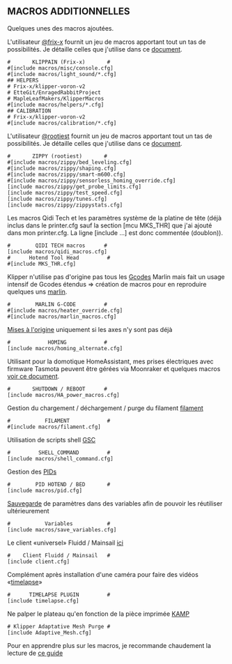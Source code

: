 ## MACROS ADDITIONNELLES

Quelques unes des macros ajoutées. 

L'utilisateur [@frix-x](https://github.com/Frix-x/klippain) fournit un jeu de macros apportant tout un tas de possibilités. Je détaille celles que j'utilise dans ce [document](./klippain.md).

```
#       KLIPPAIN (Frix-x)       #
#[include macros/misc/console.cfg]
#[include macros/light_sound/*.cfg]
## HELPERS
# Frix-x/klipper-voron-v2
# EtteGit/EnragedRabbitProject
# MapleLeafMakers/KlipperMacros
#[include macros/helpers/*.cfg]
## CALIBRATION
# Frix-x/klipper-voron-v2
#[include macros/calibration/*.cfg]
```

L'utilisateur [@rootiest](https://github.com/rootiest/zippy-klipper_config) fournit un jeu de macros apportant tout un tas de possibilités. Je détaille celles que j'utilise dans ce [document](./zippy.md).
```
#       ZIPPY (rootiest)       #
#[include macros/zippy/bed_leveling.cfg]
#[include macros/zippy/shaping.cfg]
#[include macros/zippy/smart-m600.cfg]
#[include macros/zippy/sensorless_homing_override.cfg]
[include macros/zippy/get_probe_limits.cfg]
[include macros/zippy/test_speed.cfg]
[include macros/zippy/tunes.cfg]
[include macros/zippy/zippystats.cfg]
```

Les macros Qidi Tech et les paramètres système de la platine de tête (déjà inclus dans le printer.cfg sauf la section [mcu MKS_THR] que j'ai ajouté dans mon printer.cfg. La ligne [include …] est donc commentée (doublon)).
```
#        QIDI TECH macros      #
[include macros/qidi_macros.cfg]
#      Hotend Tool Head         #
#[include MKS_THR.cfg]
```

Klipper n'utilise pas d'origine pas tous les [Gcodes](https://www.klipper3d.org/fr/G-Codes.html#g-codes) Marlin mais fait un usage intensif de Gcodes étendus => création de macros pour en reproduire quelques uns [marlin](./marlin.md).
```
#        MARLIN G-CODE         #
#[include macros/heater_override.cfg]
#[include macros/marlin_macros.cfg]
```

[Mises à l'origine](./homing+alt.md) uniquement si les axes n'y sont pas déjà
```
#            HOMING            #
[include macros/homing_alternate.cfg]
```

Utilisant pour la domotique HomeAssistant, mes prises électriques avec firmware Tasmota peuvent être gérées via Moonraker et quelques macros [voir ce document](../Upgrades/ha.md).
```
#       SHUTDOWN / REBOOT      #
[include macros/HA_power_macros.cfg]
```

Gestion du chargement / déchargement / purge du filament [filament](filament.md) 
```
#           FILAMENT            #
#[include macros/filament.cfg]
```

Utilisation de scripts shell [GSC](../Upgrades/gcode_shell_command.md)
```
#         SHELL_COMMAND         #
[include macros/shell_command.cfg]
```

Gestion des [PIDs](./pids.md)
```
#        PID HOTEND / BED       #
[include macros/pid.cfg]
```

[Sauvegarde](variables.md) de paramètres dans des variables afin de pouvoir les réutiliser ultérieurement
```
#           Variables           #
[include macros/save_variables.cfg]
```

Le client «universel» Fluidd / Mainsail [ici](./fluidd-mainsail-client.md)
```
#    Client Fluidd / Mainsail   #
[include client.cfg]
```

Complément après installation d'une caméra pour faire des vidéos «[timelapse](../Upgrades/timelapse.md)»
```
#      TIMELAPSE PLUGIN         #
[include timelapse.cfg]
```

Ne palper le plateau qu'en fonction de la pièce imprimée [KAMP](./kamp.md)
```
# Klipper Adaptative Mesh Purge #
[include Adaptive_Mesh.cfg]
```

Pour en apprendre plus sur les macros, je recommande chaudement la lecture de [ce guide](https://github.com/rootiest/zippy_guides/blob/main/guides/macros.md)

